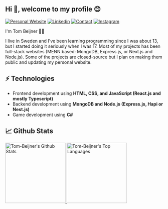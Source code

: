 <h2>Hi 👋, welcome to my profile 😊</h2>

[![Personal Website](https://img.shields.io/badge/MY%20WEBSITE-green?style=for-the-badge)](https://tombeijner.com)
[![Linkedin](https://img.shields.io/badge/MY%20PROFILE-Linkedin-blue?style=for-the-badge&logo=linkedin)](https://linkedin.com/in/tom-beijner) 
[![Contact](https://img.shields.io/badge/CONTACT-GMAIL-red?style=for-the-badge&logo=gmail&logoColor=white)](mailto:tom.beijner@gmail.com)
[![Instagram](https://img.shields.io/badge/INSTAGRAM-yellow?style=for-the-badge&logo=instagram&logoColor=white)](https://instagram.com/tom.beijner)
 
I'm Tom Beijner 🐱‍💻

I live in Sweden and I've been learning programming since I was about 13, but I started doing it seriously when I was 17. Most of my projects has been full-stack websites (MENN based: MongoDB, Express.js, or Next.js and Node.js). Some of the projects are closed-source but I plan on making them public and updating my personal website.

## ⚡ Technologies
- Frontend development using **HTML, CSS, and JavaScript (React.js and mostly Typescript)**
- Backend development using **MongoDB and Node.js (Express.js, Hapi or Nest.js)**
- Game development using **C#**

## 📈 Github Stats

<a href="https://github.com/Tom-Beijner/Tom-Beijner">
 <img alt="Tom-Beijner's Github Stats" src="https://github-readme-stats-git-master-tom-beijner.vercel.app/api/?username=tom-beijner&show_icons=true&include_all_commits=true&count_private=true&theme=react&hide_border=true&bg_color=1F222E&title_color=F85D7F&icon_color=F8D866" height="192px"/>
</a>
<a href="https://github.com/Tom-Beijner/Tom-Beijner">
 <img alt="Tom-Beijner's Top Languages" src="https://github-readme-stats-git-master-tom-beijner.vercel.app/api/top-langs/?username=tom-beijner&langs_count=8&layout=compact&theme=react&hide_border=true&bg_color=1F222E&title_color=F85D7F&icon_color=F8D866&hide=Jupyter%20Notebook" height="192px"/>
 </a>
